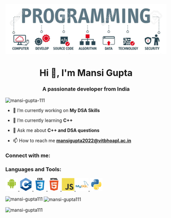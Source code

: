 
![logo](https://github.com/Mansi-Gupta111/Mansi-Gupta111/blob/main/logo2.png)
<h1 align="center">Hi 👋, I'm Mansi Gupta</h1>
<h3 align="center">A passionate developer from India</h3>

<p align="left"> <img src="https://komarev.com/ghpvc/?username=mansi-gupta-111&label=Profile%20views&color=0e75b6&style=flat" alt="mansi-gupta-111" /> </p>

- 🔭 I’m currently working on **My DSA Skills**

- 🌱 I’m currently learning **C++**

- 💬 Ask me about **C++ and DSA questions**

- 📫 How to reach me **mansigupta2022@vitbhoapl.ac.in**

<h3 align="left">Connect with me:</h3>
<p align="left">
</p>

<h3 align="left">Languages and Tools:</h3>
<p align="left"> <a href="https://developer.android.com" target="_blank" rel="noreferrer"> <img src="https://raw.githubusercontent.com/devicons/devicon/master/icons/android/android-original-wordmark.svg" alt="android" width="40" height="40"/> </a> <a href="https://www.w3schools.com/cpp/" target="_blank" rel="noreferrer"> <img src="https://raw.githubusercontent.com/devicons/devicon/master/icons/cplusplus/cplusplus-original.svg" alt="cplusplus" width="40" height="40"/> </a> <a href="https://www.w3schools.com/css/" target="_blank" rel="noreferrer"> <img src="https://raw.githubusercontent.com/devicons/devicon/master/icons/css3/css3-original-wordmark.svg" alt="css3" width="40" height="40"/> </a> <a href="https://www.w3.org/html/" target="_blank" rel="noreferrer"> <img src="https://raw.githubusercontent.com/devicons/devicon/master/icons/html5/html5-original-wordmark.svg" alt="html5" width="40" height="40"/> </a> <a href="https://developer.mozilla.org/en-US/docs/Web/JavaScript" target="_blank" rel="noreferrer"> <img src="https://raw.githubusercontent.com/devicons/devicon/master/icons/javascript/javascript-original.svg" alt="javascript" width="40" height="40"/> </a> <a href="https://www.mysql.com/" target="_blank" rel="noreferrer"> <img src="https://raw.githubusercontent.com/devicons/devicon/master/icons/mysql/mysql-original-wordmark.svg" alt="mysql" width="40" height="40"/> </a> <a href="https://www.python.org" target="_blank" rel="noreferrer"> <img src="https://raw.githubusercontent.com/devicons/devicon/master/icons/python/python-original.svg" alt="python" width="40" height="40"/> </a> </p>

<p><img align="left" src="https://github-readme-stats.vercel.app/api/top-langs?username=mansi-gupta111&show_icons=true&locale=en&layout=compact" alt="mansi-gupta111" /></p>

<p>&nbsp;<img align="center" src="https://github-readme-stats.vercel.app/api?username=mansi-gupta111&show_icons=true&locale=en" alt="mansi-gupta111" /></p>

<p><img align="center" src="https://github-readme-streak-stats.herokuapp.com/?user=mansi-gupta111&" alt="mansi-gupta111" /></p>
